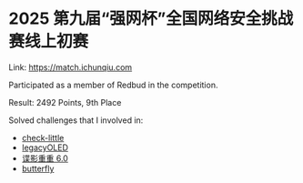 # 2025 第九届“强网杯”全国网络安全挑战赛线上初赛

Link: <https://match.ichunqiu.com>

Participated as a member of Redbud in the competition.

Result: 2492 Points, 9th Place

Solved challenges that I involved in:

- [check-little](./check-little.md)
- [legacyOLED](./legacyoled.md)
- [谍影重重 6.0](./dieyingchongchong.md)
- [butterfly](./butterfly.md)
